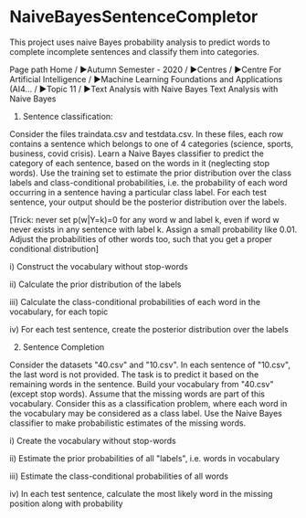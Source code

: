# NaiveBayesSentenceCompletor
This project uses naive Bayes probability analysis to predict words to complete incomplete sentences and classify them into categories. 


Page path
Home / ►Autumn Semester - 2020 / ►Centres / ►Centre For Artificial Intelligence / ►Machine Learning Foundations and Applications (AI4... / ►Topic 11 / ►Text Analysis with Naive Bayes
Text Analysis with Naive Bayes
1) Sentence classification: 

Consider the files traindata.csv and testdata.csv. In these files, each row contains a sentence which belongs to one of 4 categories (science, sports, business, covid crisis). Learn a Naive Bayes classifier to predict the category of each sentence, based on the words in it (neglecting stop words). Use the training set to estimate the prior distribution over the class labels and class-conditional probabilities, i.e. the probability of each word occurring in a sentence having a particular class label. For each test sentence, your output should be the posterior distribution over the labels.

[Trick: never set p(w|Y=k)=0 for any word w and label k, even if word w never exists in any sentence with label k. Assign a small probability like 0.01. Adjust the probabilities of other words too, such that you get a proper conditional distribution]

i) Construct the vocabulary without stop-words

ii) Calculate the prior distribution of the labels

iii) Calculate the class-conditional probabilities of each word in the vocabulary, for each topic

iv) For each test sentence, create the posterior distribution over the labels

2) Sentence Completion

Consider the datasets "40.csv" and "10.csv". In each sentence of "10.csv", the last word is not provided. The task is to predict it based on the remaining words in the sentence. Build your vocabulary from "40.csv" (except stop words). Assume that the missing words are part of this vocabulary. Consider this as a classification problem, where each word in the vocabulary may be considered as a class label. Use the Naive Bayes classifier to make probabilistic estimates of the missing words.

i) Create the vocabulary without stop-words 

ii) Estimate the prior probabilities of all "labels", i.e. words in vocabulary 

iii) Estimate the class-conditional probabilities of all words 

iv) In each test sentence, calculate the most likely word in the missing position along with probability 

